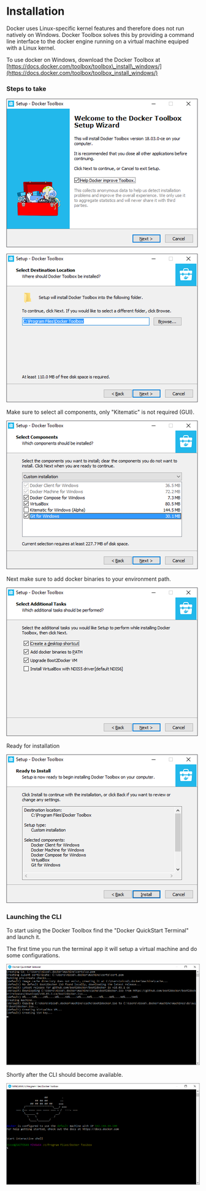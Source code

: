 # Installation

Docker uses Linux-specific kernel features and therefore does not run natively on Windows. Docker Toolbox solves this by providing a command line interface to the docker engine running on a virtual machine equiped with a Linux kernel.

To use docker on Windows, download the Docker Toolbox at [https://docs.docker.com/toolbox/toolbox\_install\_windows/](https://docs.docker.com/toolbox/toolbox_install_windows/)

### Steps to take

![Welcome](.gitbook/assets/2018-04-26.png)

![Installation destination](.gitbook/assets/2018-04-26-1.png)

Make sure to select all components, only "Kitematic" is not required \(GUI\).

![Select components to install](.gitbook/assets/2018-04-26-3.png)

Next make sure to add docker binaries to your environment path.

![Additional tasks](.gitbook/assets/2018-04-26-4.png)

Ready for installation

![Ready for install](.gitbook/assets/2018-04-26-5.png)

### Launching the CLI

To start using the Docker Toolbox find the "Docker QuickStart Terminal" and launch it.

The first time you run the terminal app it will setup a virtual machine and do some configurations.

![First time setup](.gitbook/assets/2018-04-26-6.png)

Shortly after the CLI should become available.

![Docker toolbox CLI](.gitbook/assets/2018-04-26-7.png)



